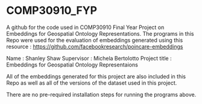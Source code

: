 # COMP30910_FYP
A github for the code used in COMP30910 Final Year Project on Embeddings for Geospatial Ontology Representations. The programs
in this Repo were used for the evaluation of embeddings generated using this resource : https://github.com/facebookresearch/poincare-embeddings

Name : Shanley Shaw
Supervisor : Michela Bertolotto
Project title : Embeddings for Geospatial Ontology Representaions

All of the embeddings generated for this project are also included in this Repo as well as all of the versions of the dataset used in this project.

There are no pre-required installation steps for running the programs above. 
